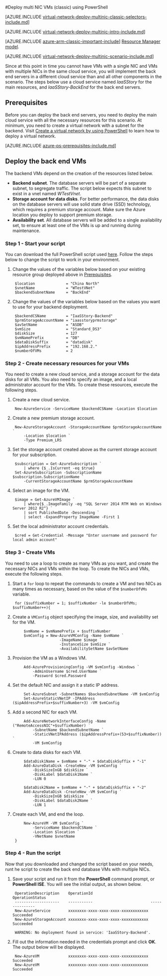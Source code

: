 <properties 
   pageTitle="Deploy multi NIC VMs using PowerShell in the classic deployment model | Windows Azure"
   description="Learn how to deploy multi NIC VMs using PowerShell in the classic deployment model"
   services="virtual-network"
   documentationCenter="na"
   authors="telmosampaio"
   manager="carmonm"
   editor=""
   tags="azure-service-management"
/>
<tags
	ms.service="virtual-network"
	ms.date="11/12/2015"
	wacn.date=""/>

#Deploy multi NIC VMs (classic) using PowerShell

[AZURE.INCLUDE [virtual-network-deploy-multinic-classic-selectors-include.md](../includes/virtual-network-deploy-multinic-classic-selectors-include.md)]

[AZURE.INCLUDE [virtual-network-deploy-multinic-intro-include.md](../includes/virtual-network-deploy-multinic-intro-include.md)]

[AZURE.INCLUDE [azure-arm-classic-important-include](../includes/learn-about-deployment-models-classic-include.md)] [Resource Manager model](/documentation/articles/virtual-network-deploy-multinic-arm-ps).

[AZURE.INCLUDE [virtual-network-deploy-multinic-scenario-include.md](../includes/virtual-network-deploy-multinic-scenario-include.md)]

Since at this point in time you cannot have VMs with a single NIC and VMs with multiple NICs in the same cloud service, you will implement the back end servers in a different cloud service than and all other components in the scenario. The steps below use a cloud service named *IaaSStory* for the main resources, and *IaaSStory-BackEnd* for the back end servers.

## Prerequisites

Before you can deploy the back end servers, you need to deploy the main cloud service with all the necessary resources for this scenario. At minimum, you need to create a virtual network with a subnet for the backend. Visit [Create a virtual network by using PowerShell](/documentation/articles/virtual-networks-create-vnet-classic-ps) to learn how to deploy a virtual network.

[AZURE.INCLUDE [azure-ps-prerequisites-include.md](../includes/azure-ps-prerequisites-include.md)]

## Deploy the back end VMs

The backend VMs depend on the creation of the resources listed below.

- **Backend subnet**. The database servers will be part of a separate subnet, to segregate traffic. The script below expects this subnet to exist in a vnet named *WTestVnet*.
- **Storage account for data disks**. For better performance, the data disks on the database servers will use solid state drive (SSD) technology, which requires a premium storage account. Make sure the Azure location you deploy to support premium storage.
- **Availability set**. All database servers will be added to a single availability set, to ensure at least one of the VMs is up and running during maintenance. 

### Step 1 - Start your script

You can download the full PowerShell script used [here](https://raw.githubusercontent.com/Azure/azure-quickstart-templates/master/IaaS-Story/11-MultiNIC/classic/virtual-network-deploy-multinic-classic-cli.ps1). Follow the steps below to change the script to work in your environment.

1. Change the values of the variables below based on your existing resource group deployed above in [Prerequisites](#Prerequisites).

		$location              = "China North"
		$vnetName              = "WTestVNet"
		$backendSubnetName     = "BackEnd"

2. Change the values of the variables below based on the values you want to use for your backend deployment.

		$backendCSName         = "IaaSStory-Backend"
		$prmStorageAccountName = "iaasstoryprmstorage"
		$avSetName             = "ASDB"
		$vmSize                = "Standard_DS3"
		$diskSize              = 127
		$vmNamePrefix          = "DB"
		$dataDiskSuffix        = "datadisk"
		$ipAddressPrefix       = "192.168.2."
		$numberOfVMs           = 2

### Step 2 - Create necessary resources for your VMs

You need to create a new cloud service, and a storage account for the data disks for all VMs. You also need to specify an image, and a local administrator account for the VMs. To create these resources, execute the following steps.

1. Create a new cloud service.

		New-AzureService -ServiceName $backendCSName -Location $location

2. Create a new premium storage account.

		New-AzureStorageAccount -StorageAccountName $prmStorageAccountName `
		    -Location $location `
		    -Type Premium_LRS

3. Set the storage account created above as the current storage account for your subscription.

		$subscription = Get-AzureSubscription `
		    | where {$_.IsCurrent -eq $true}  
		Set-AzureSubscription -SubscriptionName $subscription.SubscriptionName `
		    -CurrentStorageAccountName $prmStorageAccountName

4. Select an image for the VM.

		$image = Get-AzureVMImage `
		    | where{$_.ImageFamily -eq "SQL Server 2014 RTM Web on Windows Server 2012 R2"} `
		    | sort PublishedDate -Descending `
		    | select -ExpandProperty ImageName -First 1

5. Set the local administrator account credentials.

		$cred = Get-Credential -Message "Enter username and password for local admin account"

### Step 3 - Create VMs

You need to use a loop to create as many VMs as you want, and create the necessary NICs and VMs within the loop. To create the NICs and VMs, execute the following steps.

1. Start a `for` loop to repeat the commands to create a VM and two NICs as many times as necessary, based on the value of the `$numberOfVMs` variable.

		for ($suffixNumber = 1; $suffixNumber -le $numberOfVMs; $suffixNumber++){

2. Create a `VMConfig` object specifying the image, size, and availability set for the VM.

		    $vmName = $vmNamePrefix + $suffixNumber
		    $vmConfig = New-AzureVMConfig -Name $vmName `
		                    -ImageName $image `
		                    -InstanceSize $vmSize `
		                    -AvailabilitySetName $avSetName  

3. Provision the VM as a Windows VM.

		    Add-AzureProvisioningConfig -VM $vmConfig -Windows `
		        -AdminUsername $cred.UserName `
		        -Password $cred.Password

4. Set the default NIC and assign it a static IP address.

		    Set-AzureSubnet -SubnetNames $backendSubnetName -VM $vmConfig
		    Set-AzureStaticVNetIP -IPAddress ($ipAddressPrefix+$suffixNumber+3) -VM $vmConfig

5. Add a second NIC for each VM.

		    Add-AzureNetworkInterfaceConfig -Name ("RemoteAccessNIC"+$suffixNumber) `
		        -SubnetName $backendSubnetName `
		        -StaticVNetIPAddress ($ipAddressPrefix+(53+$suffixNumber)) `
		        -VM $vmConfig 

6. Create to data disks for each VM.

		    $dataDisk1Name = $vmName + "-" + $dataDiskSuffix + "-1"    
		    Add-AzureDataDisk -CreateNew -VM $vmConfig `
		        -DiskSizeInGB $diskSize `
		        -DiskLabel $dataDisk1Name `
		        -LUN 0       
		
		    $dataDisk2Name = $vmName + "-" + $dataDiskSuffix + "-2"   
		    Add-AzureDataDisk -CreateNew -VM $vmConfig `
		        -DiskSizeInGB $diskSize `
		        -DiskLabel $dataDisk2Name `
		        -LUN 1

7. Create each VM, and end the loop.

		    New-AzureVM -VM $vmConfig `
		        -ServiceName $backendCSName `
		        -Location $location `
		        -VNetName $vnetName
		}

### Step 4 - Run the script

Now that you downloaded and changed the script based on your needs, runt he script to create the back end database VMs with multiple NICs.

1. Save your script and run it from the **PowerShell** command prompt, or **PowerShell ISE**. You will see the initial output, as shown below.

		OperationDescription    OperationId                          OperationStatus
		--------------------    -----------                          ---------------
		New-AzureService        xxxxxxxx-xxxx-xxxx-xxxx-xxxxxxxxxxxx Succeeded      
		New-AzureStorageAccount xxxxxxxx-xxxx-xxxx-xxxx-xxxxxxxxxxxx Succeeded      
		                                                                            
		WARNING: No deployment found in service: 'IaaSStory-Backend'.

2. Fill out the information needed in the credentials prompt and click **OK**. The output below will be displayed.

		New-AzureVM             xxxxxxxx-xxxx-xxxx-xxxx-xxxxxxxxxxxx Succeeded
		New-AzureVM             xxxxxxxx-xxxx-xxxx-xxxx-xxxxxxxxxxxx Succeeded 
